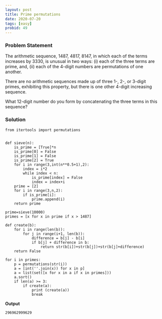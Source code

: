 ```yaml
---
layout: post
title: Prime permutations
date: 2020-07-20 
tags: [easy]
probid: 49
---
```



### Problem Statement

The arithmetic sequence, 1487, 4817, 8147, in which each of the terms increases by 3330, is unusual in two ways: (i) each of the three terms are prime, and, (ii) each of the 4-digit numbers are permutations of one another.

There are no arithmetic sequences made up of three 1-, 2-, or 3-digit primes, exhibiting this property, but there is one other 4-digit increasing sequence.

What 12-digit number do you form by concatenating the three terms in this sequence?


### Solution

```
from itertools import permutations


def sieve(n):
    is_prime = [True]*n
    is_prime[0] = False
    is_prime[1] = False
    is_prime[2] = True
    for i in range(3,int(n**0.5+1),2):
        index = i*2
        while index < n:
            is_prime[index] = False
            index = index+i
    prime = [2]
    for i in range(3,n,2):
        if is_prime[i]:
            prime.append(i)
    return prime

prime=sieve(10000)
primes = [x for x in prime if x > 1487]

def create(b):
    for i in range(len(b)):
        for j in range(i+1, len(b)):
            difference = b[j] - b[i]
            if b[j] + difference in b:
                return str(b[i])+str(b[j])+str(b[j]+difference)
    return False

for i in primes:
    p = permutations(str(i))
    a = [int(''.join(x)) for x in p]
    a = list(set([x for x in a if x in primes]))
    a.sort()
    if len(a) >= 3:
        if create(a):
            print (create(a))
            break
```

**Output**

```
296962999629
```
